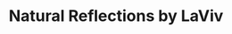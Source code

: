 ---
title: "Natural Reflections by LaViv"
url: /bethlehem/natural-reflections-by-laviv/
shop: beauty
---